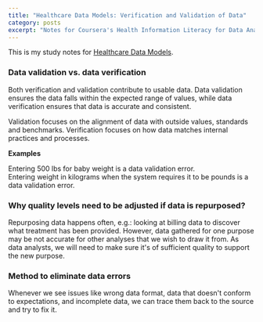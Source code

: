 ```yaml
---
title: "Healthcare Data Models: Verification and Validation of Data"
category: posts
excerpt: "Notes for Coursera's Health Information Literacy for Data Analytics Specialization Offered by UCDavis"
---
```


This is my study notes for [Healthcare Data Models](https://www.coursera.org/learn/healthcare-data-models).

### Data validation vs. data verification

Both verification and validation contribute to usable data. Data validation ensures the data falls within the expected range of values, while data verification ensures that data is accurate and consistent.

Validation focuses on the alignment of data with outside values, standards and benchmarks.
Verification focuses on how data matches internal practices and processes.

**Examples**

Entering 500 lbs for baby weight is a data validation error.<br/>
Entering weight in kilograms when the system requires it to be pounds is a data validation error.

### Why quality levels need to be adjusted if data is repurposed?

Repurposing data happens often, e.g.: looking at billing data to discover what treatment has been provided.
However, data gathered for one purpose may be not accurate for other analyses that we wish to draw it from.
As data analysts, we will need to make sure it's of sufficient quality to support the new purpose.

### Method to eliminate data errors
Whenever we see issues like wrong data format, data that doesn't conform to expectations, and incomplete data, we can trace them back to the source and try to fix it.